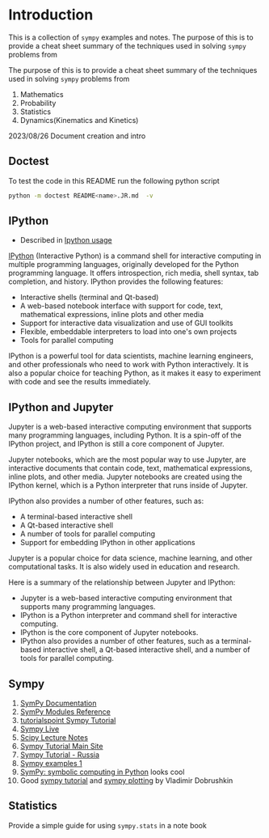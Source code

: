 # Introduction

This is a collection of `sympy` examples and notes. The purpose of this is to provide a cheat sheet summary of the techniques used in solving `sympy` problems from

The purpose of this is to provide a cheat sheet summary of the techniques
used in solving `sympy` problems from

1. Mathematics
1. Probability
1. Statistics
1. Dynamics(Kinematics and Kinetics)

2023/08/26 Document creation and intro

## Doctest

To test the code in this README run the following python script

```bash
python -m doctest README<name>.JR.md  -v
```

## IPython

* Described in [Ipython usage][]

[IPython][] (Interactive Python) is a command shell for interactive
computing in multiple programming languages, originally developed
for the Python programming language. It offers introspection,
rich media, shell syntax, tab completion, and history.
IPython provides the following features:

* Interactive shells (terminal and Qt-based)
* A web-based notebook interface with support for code, text, mathematical expressions, inline plots and other media
* Support for interactive data visualization and use of GUI toolkits
* Flexible, embeddable interpreters to load into one's own projects
* Tools for parallel computing

IPython is a powerful tool for data scientists, machine learning engineers,
and other professionals who need to work with Python interactively.
It is also a popular choice for teaching Python, as it makes it easy to experiment with code and see the results immediately.

[IPython]: https://en.wikipedia.org/wiki/IPython

## IPython and Jupyter

Jupyter is a web-based interactive computing environment that supports
many programming languages, including Python. It is a spin-off of the
IPython project, and IPython is still a core component of Jupyter.

Jupyter notebooks, which are the most popular way to use Jupyter,
are interactive documents that contain code, text,
mathematical expressions, inline plots, and other media.
Jupyter notebooks are created using the IPython kernel, which is a Python interpreter that runs inside of Jupyter.

IPython also provides a number of other features, such as:

* A terminal-based interactive shell
* A Qt-based interactive shell
* A number of tools for parallel computing
* Support for embedding IPython in other applications

Jupyter is a popular choice for data science, machine learning, and other computational tasks. It is also widely used in education and research.

Here is a summary of the relationship between Jupyter and IPython:

* Jupyter is a web-based interactive computing environment that supports many programming languages.
* IPython is a Python interpreter and command shell for interactive computing.
* IPython is the core component of Jupyter notebooks.
* IPython also provides a number of other features, such as a terminal-based interactive shell, a Qt-based interactive shell, and a number of tools for parallel computing.

## Sympy

1. [SymPy Documentation][]
1. [SymPy Modules Reference][]
1. [tutorialspoint Sympy Tutorial][]
1. [Sympy Live][]
1. [Scipy Lecture Notes][]
1. [Sympy Tutorial Main Site][]
1. [Sympy Tutorial - Russia][]
1. [Sympy examples 1][]
1. [SymPy: symbolic computing in Python][] looks cool
1. Good [sympy tutorial][] and [sympy plotting][] by Vladimir Dobrushkin

## Statistics

Provide a simple guide for using `sympy.stats` in a note book

[IPython usage]: ./IPython-usage.ipynb

[tutorialspoint Sympy Tutorial]:https://www.tutorialspoint.com/sympy/index.htm

[SymPy Documentation]: http://docs.sympy.org/latest/index.html#welcome-to-sympy-s-documentation

[SymPy Modules Reference]: http://docs.sympy.org/latest/modules/index.html#sympy-modules-reference

[Sympy Live]: http://live.sympy.org/

[Scipy Lecture Notes]: http://www.scipy-lectures.org/

[Sympy Tutorial Main Site]: http://docs.sympy.org/latest/tutorial/index.html#sympy-tutorial

[Sympy Tutorial - Russia]: http://www.inp.nsk.su/~grozin/python/sympy.html

[Sympy examples 1]: https://github.com/sbu-python-class/python-science/blob/master/lectures/06-sympy/sympy-examples.ipynb

[SymPy: symbolic computing in Python]: https://peerj.com/articles/cs-103/

[sympy tutorial]: http://www.cfm.brown.edu/people/dobrush/am33/SymPy/index.html

[sympy plotting]: http://www.cfm.brown.edu/people/dobrush/am33/SymPy/part1.html
